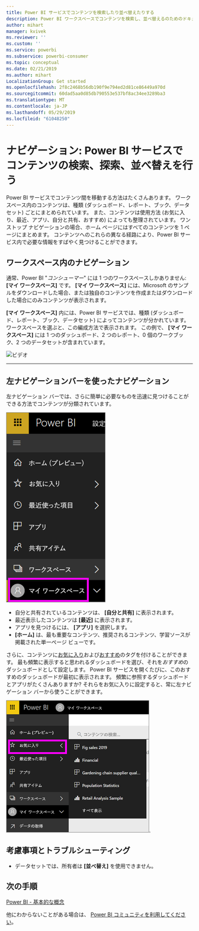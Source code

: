 ```yaml
---
title: Power BI サービスでコンテンツを検索したり並べ替えたりする
description: Power BI ワークスペースでコンテンツを検索し、並べ替えるのためのドキュメント
author: mihart
manager: kvivek
ms.reviewer: ''
ms.custom: ''
ms.service: powerbi
ms.subservice: powerbi-consumer
ms.topic: conceptual
ms.date: 02/21/2019
ms.author: mihart
LocalizationGroup: Get started
ms.openlocfilehash: 2f8c2468b56db190f9e794ed2d81ce86449a970d
ms.sourcegitcommit: 60dad5aa0d85db790553e537bf8ac34ee3289ba3
ms.translationtype: MT
ms.contentlocale: ja-JP
ms.lasthandoff: 05/29/2019
ms.locfileid: "61048250"
---
```

# <a name="navigation-searching-finding-and-sorting-content-in-power-bi-service"></a>ナビゲーション: Power BI サービスでコンテンツの検索、探索、並べ替えを行う
Power BI サービスでコンテンツ間を移動する方法はたくさんあります。 ワークスペース内のコンテンツは、種類 (ダッシュボード、レポート、ブック、データセット) ごとにまとめられています。  また、コンテンツは使用方法 (お気に入り、最近、アプリ、自分と共有、おすすめ) によっても整理されています。 ワン ストップ ナビゲーションの場合、ホーム ページにはすべてのコンテンツを 1 ページにまとめます。 コンテンツへのこれらの異なる経路により、Power BI サービス内で必要な情報をすばやく見つけることができます。  

## <a name="navigation-within-workspaces"></a>ワークスペース内のナビゲーション

通常、Power BI "*コンシューマー*" には 1 つのワークスペースしかありません: **[マイ ワークスペース]** です。 **[マイ ワークスペース]** には、Microsoft のサンプルをダウンロードした場合、または独自のコンテンツを作成またはダウンロードした場合にのみコンテンツが表示されます。  

**[マイ ワークスペース]** 内には、Power BI サービスでは、種類 (ダッシュボード、レポート、ブック、データセット) によってコンテンツが分かれています。 ワークスペースを選ぶと、この編成方法で表示されます。 この例で、 **[マイ ワークスペース]** には 1 つのダッシュボード、2 つのレポート、0 個のワークブック、2 つのデータセットが含まれています。

![ビデオ](./media/end-user-search-sort/nav.gif)

________________________________________

## <a name="navigation-using-the-left-navbar"></a>左ナビゲーションバーを使ったナビゲーション
左ナビゲーション バーでは、さらに簡単に必要なものを迅速に見つけることができる方法でコンテンツが分類されています。  

![左ナビゲーション バー](./media/end-user-search-sort/power-bi-newnav2.png)


- 自分と共有されているコンテンツは、 **[自分と共有]** に表示されます。
- 最近表示したコンテンツは **[最近]** に表示されます。 
- アプリを見つけるには、 **[アプリ]** を選択します。
- **[ホーム]** は、最も重要なコンテンツ、推奨されるコンテンツ、学習ソースが掲載された単一ページ ビューです。

さらに、コンテンツに[お気に入り](end-user-favorite.md)および[おすすめ](end-user-featured.md)のタグを付けることができます。 最も頻繁に表示すると思われるダッシュボードを選び、それを*おすすめ*のダッシュボードとして設定します。 Power BI サービスを開くたびに、このおすすめのダッシュボードが最初に表示されます。 頻繁に参照するダッシュボードとアプリがたくさんありますか? それらをお気に入りに設定すると、常に左ナビゲーション バーから使うことができます。

![お気に入りポップアップ](./media/end-user-search-sort/power-bi-favorite-flyout.png).


## <a name="considerations-and-troubleshooting"></a>考慮事項とトラブルシューティング
* データセットでは、所有者は **[並べ替え]** を使用できません。

## <a name="next-steps"></a>次の手順
[Power BI - 基本的な概念](end-user-basic-concepts.md)

他にわからないことがある場合は、 [Power BI コミュニティを利用してください](http://community.powerbi.com/)。

